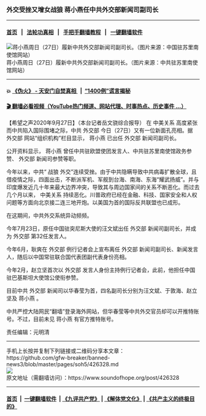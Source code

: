 ### 外交受挫又增女战狼 蒋小燕任中共外交部新闻司副司长
------------------------

#### [首页](https://github.com/gfw-breaker/banned-news3/blob/master/README.md) &nbsp;&nbsp;|&nbsp;&nbsp; [法轮功真相](https://github.com/begood0513/basic/blob/master/README.md)  &nbsp;&nbsp;|&nbsp;&nbsp; [手把手翻墙教程](https://github.com/gfw-breaker/guides/wiki)  &nbsp;&nbsp;|&nbsp;&nbsp; [一键翻墙软件](https://github.com/gfw-breaker/nogfw/blob/master/README.md)  



<div><img alt="蒋小燕周日（27日）履新中共外交部新闻司副司长。（图片来源：中国驻苏里南使馆网站）" src="https://img.soundofhope.org/2020-09/p2784331a782876915-ss-1601210099472.jpg"/>
<br/><figcaption class="caption">
 蒋小燕周日（27日）履新中共外交部新闻司副司长。（图片来源：中共驻苏里南使馆网站）
</figcaption></div><hr/>

#### 💥 [《伪火》 - 天安门自焚真相 ](http://158.247.195.190:10000/videos/blog/weihuo.html)&nbsp; |&nbsp; [“1400例”谎言揭秘  ](http://158.247.195.190:10000/videos/blog/jiexi1400.html)

#### [ 🎬  翻墙必看视频（YouTube热门频道、网站代理、时事热点、历史事件 ...）](https://github.com/gfw-breaker/links/blob/master/banned.md)

<div><div class="Content__Wrapper sc-1bvya0-0 grZQxZ">
 <p class="meta-top">
  <span class="meta">
   【希望之声2020年9月27日】（本台记者岳文骁综合报导）
  </span>
  在
  <ok href="/term/7514">
   中美关系
  </ok>
  高度紧张而中共陷入国际围堵之际，中共
  <ok href="/term/10404">
   外交部
  </ok>
  今日（27日）又有一位新面孔亮相。据
  <ok href="/term/10404">
   外交部
  </ok>
  网站“组织机构”栏目显示，
  <ok href="/term/385264">
   蒋小燕
  </ok>
  已出任
  <ok href="/term/10404">
   外交部
  </ok>
  新闻司副司长。
 </p>
 <p>
  公开资料显示，
  <ok href="/term/385264">
   蒋小燕
  </ok>
  曾任中共驻欧盟使团发言人、中共驻苏里南使馆政务参赞、
  <ok href="/term/10404">
   外交部
  </ok>
  新闻司参赞等职。
 </p>
 <div class="AD_Embed__Wrap-sc-1xslmin-0 igMuqX module desktop">
  <div>
  </div>
 </div>
 <p>
  今年以来，中共“
  <ok href="/term/3714">
   战狼
  </ok>
  外交”连续受挫。由于中共隐瞒导致中共病毒扩散全球，且借疫情之际，四面出击，不断派军机、军舰到台海、南海、东海“耀武扬威”。并与印度爆发近几十年来最大边界冲突，导致其与周边国家间的关系不断恶化。而过去几个月以来，
  <ok href="/term/7514">
   中美关系
  </ok>
  持续恶化。川普政府已经在金融、科技、国家安全和人权问题等方面向北京接二连三地开炮。以美国为首的国际反共联盟也已成形。
 </p>
 <p>
  在这期间，中共外交系统异动频频。
 </p>
 <p>
  今年7月23日，原任中国驻突尼斯大使的汪文斌出任
  <ok href="/term/10404">
   外交部
  </ok>
  新闻司副司长，并成为
  <ok href="/term/10404">
   外交部
  </ok>
  第32任发言人。
 </p>
 <p>
  今年6月，耿爽在
  <ok href="/term/10404">
   外交部
  </ok>
  例行记者会上宣布离任
  <ok href="/term/10404">
   外交部
  </ok>
  新闻司副司长、新闻发言人，随后以中国常驻联合国代表团副代表身份亮相。
 </p>
 <p>
  今年2月，赵立坚首次以
  <ok href="/term/10404">
   外交部
  </ok>
  发言人身份主持例行记者会，此前，他担任中国驻巴基斯坦大使馆公使衔参赞。
 </p>
 <p>
  目前中共
  <ok href="/term/10404">
   外交部
  </ok>
  新闻司以华春莹为首，四名副司长分别为汪文斌、于敦海、赵立坚及
  <ok href="/term/385264">
   蒋小燕
  </ok>
  。
 </p>
 <p>
  中共严控大陆网民“翻墙”登录海外网站，但华春莹等中共外交官员却可以开推特账号。不过，目前未见
  <ok href="/term/385264">
   蒋小燕
  </ok>
  有官方推特账号。
 </p>
 <p class="meta-btm">
  责任编辑：元明清
 </p>
</div>
</div>
<hr/>
手机上长按并复制下列链接或二维码分享本文章：<br/>
https://github.com/gfw-breaker/banned-news3/blob/master/pages/soh5/426328.md <br/>
<a href='https://github.com/gfw-breaker/banned-news3/blob/master/pages/soh5/426328.md'><img src='https://github.com/gfw-breaker/banned-news3/blob/master/pages/soh5/426328.md.png'/></a> <br/>
原文地址（需翻墙访问）：https://www.soundofhope.org/post/426328


------------------------
#### [首页](https://github.com/gfw-breaker/banned-news3/blob/master/README.md) &nbsp;|&nbsp; [一键翻墙软件](https://github.com/gfw-breaker/nogfw/blob/master/README.md) &nbsp;| [《九评共产党》](https://github.com/gfw-breaker/9ping.md/blob/master/README.md#九评之一评共产党是什么) | [《解体党文化》](https://github.com/gfw-breaker/jtdwh.md/blob/master/README.md) | [《共产主义的终极目的》](https://github.com/gfw-breaker/gczydzjmd.md/blob/master/README.md)


<img src='http://gfw-breaker.win/banned-news3/pages/soh5/426328.md' width='0px' height='0px'/>